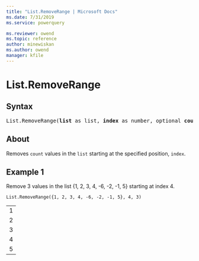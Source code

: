 ```yaml
---
title: "List.RemoveRange | Microsoft Docs"
ms.date: 7/31/2019
ms.service: powerquery

ms.reviewer: owend
ms.topic: reference
author: minewiskan
ms.author: owend
manager: kfile
---
```

# List.RemoveRange

## Syntax

<pre>
List.RemoveRange(<b>list</b> as list, <b>index</b> as number, optional <b>count</b> as nullable number) as list
</pre>
  
## About  
Removes `count` values in the `list` starting at the specified position, `index`.

## Example 1
Remove 3 values in the list {1, 2, 3, 4, -6, -2, -1, 5} starting at index 4.

```powerquery-m
List.RemoveRange({1, 2, 3, 4, -6, -2, -1, 5}, 4, 3)
```

<table> <tr><td>1</td></tr> <tr><td>2</td></tr> <tr><td>3</td></tr> <tr><td>4</td></tr> <tr><td>5</td></tr> </table>
